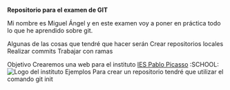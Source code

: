 **Repositorio para el examen de GIT**

Mi nombre es Miguel Ángel y en este examen voy a poner en práctica todo lo que he aprendido sobre git.

Algunas de las cosas que tendré que hacer serán
Crear repositorios locales
Realizar commits
Trabajar con ramas

Objetivo
Crearemos una web para el instituto [IES Pablo Picasso](https://fpiespablopicasso.es/) :SCHOOL:
![Logo del instituto]([https://Miguelae9-ExamenGIT_Miguel_Angel_Perez_Garcia.com/assets/images/Logo_IES_Pablo_Picasso.png](https://www.google.com/url?sa=i&url=https%3A%2F%2Ffpiespablopicasso.es%2F&psig=AOvVaw1tQpkPA2tUGUqMBraKWTG7&ust=1749107339879000&source=images&cd=vfe&opi=89978449&ved=0CBQQjRxqFwoTCJjWleGa140DFQAAAAAdAAAAABAE))
Ejemplos
Para crear un repositorio tendré que utilizar el comando
git init
